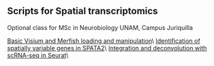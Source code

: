 ## Scripts for Spatial transcriptomics
Optional class for MSc in Neurobiology
UNAM, Campus Juriquilla

[Basic Visium and Merfish loading and manipulation](clase12.R)\\
[Identification of spatially variable genes in SPATA2](clase14.R)\\
[Integration and deconvolution with scRNA-seq in Seurat](clase15.R)\\
